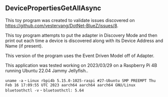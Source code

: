 ## DevicePropertiesGetAllAsync
This toy program was created to validate issues discovered on
https://github.com/vestervang/DotNet-BlueZ/issues/8.

This toy program attempts to put the adapter in Discovery Mode and then print
out each time a device is discovered along with its Device Address and Name (if
present).

This version of the program uses the Event Driven Model off of Adapter.

This application was tested working on 2023/03/29 on a Raspberry Pi 4B running
Ubuntu 22.04 Jammy Jellyfish..

`uname -a` - `Linux rbpi4b 5.15.0-1025-raspi #27-Ubuntu SMP PREEMPT Thu Feb 16 17:09:55 UTC 2023 aarch64 aarch64 aarch64 GNU/Linux`
`bluetoothctl -v` - `bluetoothctl: 5.64`
